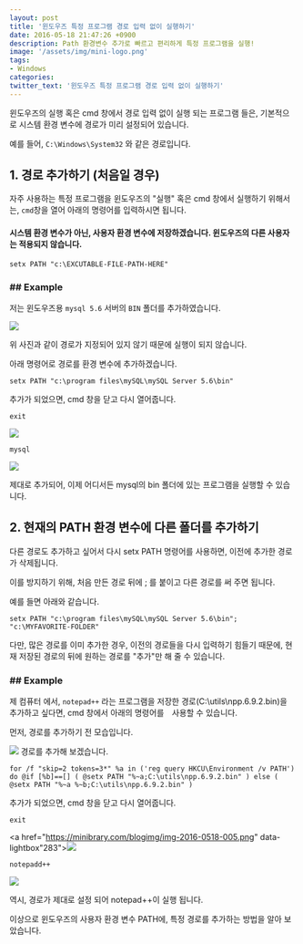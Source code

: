 ```yaml
---
layout: post
title: '윈도우즈 특정 프로그램 경로 입력 없이 실행하기'
date: 2016-05-18 21:47:26 +0900
description: Path 환경변수 추가로 빠르고 편리하게 특정 프로그램을 실행!
image: '/assets/img/mini-logo.png'
tags:
- Windows
categories:
twitter_text: '윈도우즈 특정 프로그램 경로 입력 없이 실행하기'
---
```


윈도우즈의 실행 혹은 cmd 창에서 경로 입력 없이 실행 되는 프로그램 들은, 기본적으로 시스템 환경 변수에 경로가 미리 설정되어 있습니다.

예를 들어, `C:\Windows\System32` 와 같은 경로입니다.

## 1. 경로 추가하기 (처음일 경우)

자주 사용하는 특정 프로그램을 윈도우즈의 "실행" 혹은 cmd 창에서 실행하기 위해서는, `cmd`창을 열어 아래의 명령어를 입력하시면 됩니다.

#### 시스템 환경 변수가 아닌, 사용자 환경 변수에 저장하겠습니다. 윈도우즈의 다른 사용자는 적용되지 않습니다.

```
setx PATH "c:\EXCUTABLE-FILE-PATH-HERE"
```

### ## Example ##

저는 윈도우즈용 `mysql 5.6` 서버의 `BIN` 폴더를 추가하였습니다.

<a href="https://minibrary.com/blogimg/img-2016-0518-001.png" data-lightbox="283"><img class="alignnone" src="https://minibrary.com/blogimg/img-2016-0518-001.png"></a>

위 사진과 같이 경로가 지정되어 있지 않기 때문에 실행이 되지 않습니다.

아래 명령어로 경로를 환경 변수에 추가하겠습니다.

```
setx PATH "c:\program files\mySQL\mySQL Server 5.6\bin"
```

추가가 되었으면, cmd 창을 닫고 다시 열어줍니다.

```
exit
```
<a href="https://minibrary.com/blogimg/img-2016-0518-002.png" data-lightbox="283"><img class="alignnone" src="https://minibrary.com/blogimg/img-2016-0518-002.png"></a>

```
mysql
```

<a href="https://minibrary.com/blogimg/img-2016-0518-003.png" data-lightbox="283"><img class="alignnone" src="https://minibrary.com/blogimg/img-2016-0518-003.png"></a>

제대로 추가되어, 이제 어디서든 mysql의 bin 폴더에 있는 프로그램을 실행할 수 있습니다.

## 2. 현재의 PATH 환경 변수에 다른 폴더를 추가하기

다른 경로도 추가하고 싶어서 다시 setx PATH 명령어를 사용하면, 이전에 추가한 경로가 삭제됩니다.

이를 방지하기 위해, 처음 만든 경로 뒤에 ; 를 붙이고 다른 경로를 써 주면 됩니다.

예를 들면 아래와 같습니다.

```
setx PATH "c:\program files\mySQL\mySQL Server 5.6\bin"; "c:\MYFAVORITE-FOLDER"
```

다만, 많은 경로를 이미 추가한 경우, 이전의 경로들을 다시 입력하기 힘들기 때문에, 현재 저장된 경로의 뒤에 원하는 경로를 "추가"만 해 줄 수 있습니다.

### ## Example ##

제 컴퓨터 에서, `notepad++` 라는 프로그램을 저장한 경로(C:\utils\npp.6.9.2.bin)을 추가하고 싶다면, cmd 창에서 아래의 명령어를　사용할 수 있습니다.

먼저, 경로를 추가하기 전 모습입니다.

<a href="https://minibrary.com/blogimg/img-2016-0518-004.png" data-lightbox="283"><img src="https://minibrary.com/blogimg/img-2016-0518-004.png"></a>
경로를 추가해 보겠습니다.

```
for /f "skip=2 tokens=3*" %a in ('reg query HKCU\Environment /v PATH') do @if [%b]==[] ( @setx PATH "%~a;C:\utils\npp.6.9.2.bin" ) else ( @setx PATH "%~a %~b;C:\utils\npp.6.9.2.bin" )
```

추가가 되었으면, cmd 창을 닫고 다시 열어줍니다.

```
exit
```

<a href="https://minibrary.com/blogimg/img-2016-0518-005.png" data-lightbox"283"><img src="https://minibrary.com/blogimg/img-2016-0518-005.png">

```
notepadd++
```

<a href="https://minibrary.com/blogimg/img-2016-0518-006.png" data-lightbox="283"><img src="https://minibrary.com/blogimg/img-2016-0518-006.png"></a>

역시, 경로가 제대로 설정 되어 notepad++이 실행 됩니다.

이상으로 윈도우즈의 사용자 환경 변수 PATH에, 특정 경로를 추가하는 방법을 알아 보았습니다.
